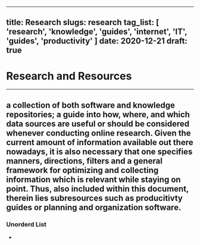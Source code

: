 ----
title: Research
slugs: research
tag_list: [ 'research', 'knowledge', 'guides', 'internet', 'IT', 'guides', 'productivity' ]
date: 2020-12-21
draft: true
----

# Research and Resources
---
  a collection of both software and knowledge repositories; a guide into how,
  where, and which data sources are useful or should be considered whenever
  conducting online research.
  Given the current amount of information available out there nowadays, it is
  also necessary that one specifies manners, directions, filters and a general
  framework for optimizing and collecting information which is relevant while
  staying on point.
  Thus, also included within this document, therein lies subresources such as
  producitivty guides or planning and organization software.
---

### Unorderd List

  - 
